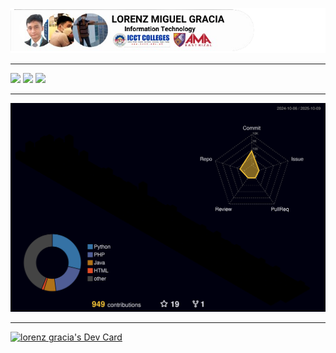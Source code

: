 ![](src/image/LORENZ%20MIGUEL%20GRACIA.png?raw=true)
***
<img src="https://skillicons.dev/icons?i=java,cpp,py,kotlin,rust,php,html,css,js" />
<img src="https://skillicons.dev/icons?i=react,flutter,nodejs,bootstrap,electron" />
<img src="https://skillicons.dev/icons?i=mysql,npm" />

***

![](./profile-3d-contrib/profile-night-rainbow.svg)

***
<a href="https://app.daily.dev/lorenzgracia"><img src="https://api.daily.dev/devcards/v2/gJbvjTwHoXt5OqCHsRwJv.png?type=wide&r=946" width="652" alt="lorenz gracia's Dev Card"/></a>
